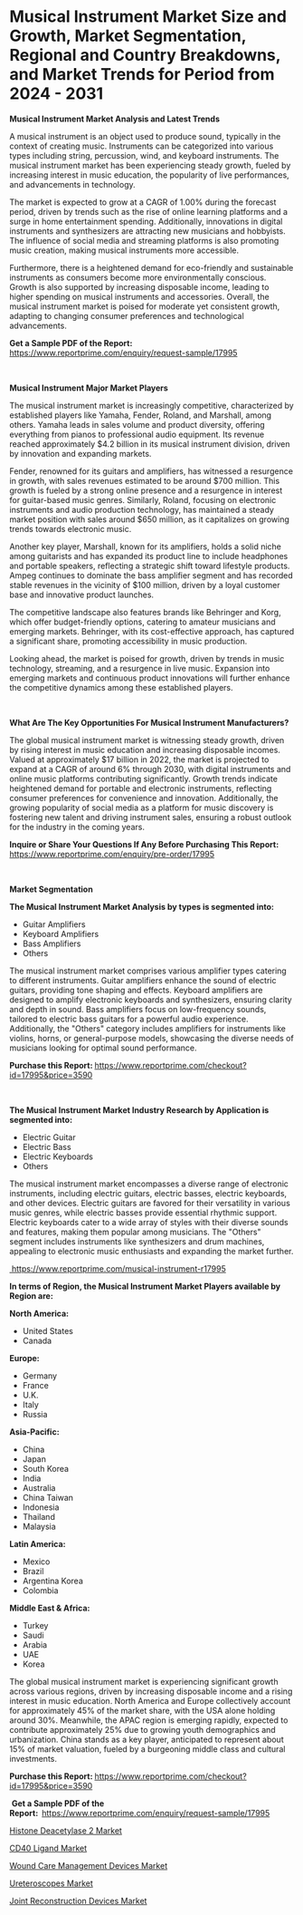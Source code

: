 <p><h1>Musical Instrument Market Size and Growth, Market Segmentation, Regional and Country Breakdowns, and Market Trends for Period from 2024 -  2031</h1></p><p><strong>Musical Instrument Market Analysis and Latest Trends</strong></p>
<p><p>A musical instrument is an object used to produce sound, typically in the context of creating music. Instruments can be categorized into various types including string, percussion, wind, and keyboard instruments. The musical instrument market has been experiencing steady growth, fueled by increasing interest in music education, the popularity of live performances, and advancements in technology. </p><p>The market is expected to grow at a CAGR of 1.00% during the forecast period, driven by trends such as the rise of online learning platforms and a surge in home entertainment spending. Additionally, innovations in digital instruments and synthesizers are attracting new musicians and hobbyists. The influence of social media and streaming platforms is also promoting music creation, making musical instruments more accessible. </p><p>Furthermore, there is a heightened demand for eco-friendly and sustainable instruments as consumers become more environmentally conscious. Growth is also supported by increasing disposable income, leading to higher spending on musical instruments and accessories. Overall, the musical instrument market is poised for moderate yet consistent growth, adapting to changing consumer preferences and technological advancements.</p></p>
<p><strong>Get a Sample PDF of the Report:&nbsp;</strong> <a href="https://www.reportprime.com/enquiry/request-sample/17995?utm_campaign=1159&utm_medium=2&utm_source=Github&utm_content=ia&utm_term=20112024&utm_id=musical-instrument">https://www.reportprime.com/enquiry/request-sample/17995</a></p>
<p>&nbsp;</p>
<p><strong>Musical Instrument Major Market Players</strong></p>
<p><p>The musical instrument market is increasingly competitive, characterized by established players like Yamaha, Fender, Roland, and Marshall, among others. Yamaha leads in sales volume and product diversity, offering everything from pianos to professional audio equipment. Its revenue reached approximately $4.2 billion in its musical instrument division, driven by innovation and expanding markets.</p><p>Fender, renowned for its guitars and amplifiers, has witnessed a resurgence in growth, with sales revenues estimated to be around $700 million. This growth is fueled by a strong online presence and a resurgence in interest for guitar-based music genres. Similarly, Roland, focusing on electronic instruments and audio production technology, has maintained a steady market position with sales around $650 million, as it capitalizes on growing trends towards electronic music.</p><p>Another key player, Marshall, known for its amplifiers, holds a solid niche among guitarists and has expanded its product line to include headphones and portable speakers, reflecting a strategic shift toward lifestyle products. Ampeg continues to dominate the bass amplifier segment and has recorded stable revenues in the vicinity of $100 million, driven by a loyal customer base and innovative product launches.</p><p>The competitive landscape also features brands like Behringer and Korg, which offer budget-friendly options, catering to amateur musicians and emerging markets. Behringer, with its cost-effective approach, has captured a significant share, promoting accessibility in music production. </p><p>Looking ahead, the market is poised for growth, driven by trends in music technology, streaming, and a resurgence in live music. Expansion into emerging markets and continuous product innovations will further enhance the competitive dynamics among these established players.</p></p>
<p>&nbsp;</p>
<p><strong>What Are The Key Opportunities For Musical Instrument Manufacturers?</strong></p>
<p><p>The global musical instrument market is witnessing steady growth, driven by rising interest in music education and increasing disposable incomes. Valued at approximately $17 billion in 2022, the market is projected to expand at a CAGR of around 6% through 2030, with digital instruments and online music platforms contributing significantly. Growth trends indicate heightened demand for portable and electronic instruments, reflecting consumer preferences for convenience and innovation. Additionally, the growing popularity of social media as a platform for music discovery is fostering new talent and driving instrument sales, ensuring a robust outlook for the industry in the coming years.</p></p>
<p><strong>Inquire or Share Your Questions If Any Before Purchasing This Report:</strong> <a href="https://www.reportprime.com/enquiry/pre-order/17995?utm_campaign=1159&utm_medium=2&utm_source=Github&utm_content=ia&utm_term=20112024&utm_id=musical-instrument">https://www.reportprime.com/enquiry/pre-order/17995</a></p>
<p>&nbsp;</p>
<p><strong>Market Segmentation</strong></p>
<p><strong>The Musical Instrument Market Analysis by types is segmented into:</strong></p>
<p><ul><li>Guitar Amplifiers</li><li>Keyboard Amplifiers</li><li>Bass Amplifiers</li><li>Others</li></ul></p>
<p><p>The musical instrument market comprises various amplifier types catering to different instruments. Guitar amplifiers enhance the sound of electric guitars, providing tone shaping and effects. Keyboard amplifiers are designed to amplify electronic keyboards and synthesizers, ensuring clarity and depth in sound. Bass amplifiers focus on low-frequency sounds, tailored to electric bass guitars for a powerful audio experience. Additionally, the "Others" category includes amplifiers for instruments like violins, horns, or general-purpose models, showcasing the diverse needs of musicians looking for optimal sound performance.</p></p>
<p><strong>Purchase this Report:&nbsp;</strong><a href="https://www.reportprime.com/checkout?id=17995&price=3590&utm_campaign=1159&utm_medium=2&utm_source=Github&utm_content=ia&utm_term=20112024&utm_id=musical-instrument">https://www.reportprime.com/checkout?id=17995&price=3590</a></p>
<p>&nbsp;</p>
<p><strong>The Musical Instrument Market Industry Research by Application is segmented into:</strong></p>
<p><ul><li>Electric Guitar</li><li>Electric Bass</li><li>Electric Keyboards</li><li>Others</li></ul></p>
<p><p>The musical instrument market encompasses a diverse range of electronic instruments, including electric guitars, electric basses, electric keyboards, and other devices. Electric guitars are favored for their versatility in various music genres, while electric basses provide essential rhythmic support. Electric keyboards cater to a wide array of styles with their diverse sounds and features, making them popular among musicians. The "Others" segment includes instruments like synthesizers and drum machines, appealing to electronic music enthusiasts and expanding the market further.</p></p>
<p><a href="https://www.reportprime.com/musical-instrument-r17995?utm_campaign=1159&utm_medium=2&utm_source=Github&utm_content=ia&utm_term=20112024&utm_id=musical-instrument">&nbsp;https://www.reportprime.com/musical-instrument-r17995</a></p>
<p><strong>In terms of Region, the Musical Instrument Market Players available by Region are:</strong></p>
<p>
    <p> <strong> North America: </strong>
        <ul>
            <li>United States</li>
            <li>Canada</li>
        </ul>
        </p> 
    <p> <strong> Europe: </strong>
        <ul>
            <li>Germany</li>
            <li>France</li>
            <li>U.K.</li>
            <li>Italy</li>
            <li>Russia</li>
        </ul>
        </p> 
    <p> <strong> Asia-Pacific: </strong>
        <ul>
            <li>China</li>
            <li>Japan</li>
            <li>South Korea</li>
            <li>India</li>
            <li>Australia</li>
            <li>China Taiwan</li>
            <li>Indonesia</li>
            <li>Thailand</li>
            <li>Malaysia</li>
        </ul>
        </p> 
    <p> <strong> Latin America: </strong>
        <ul>
            <li>Mexico</li>
            <li>Brazil</li>
            <li>Argentina Korea</li>
            <li>Colombia</li>
        </ul>
        </p> 
    <p> <strong> Middle East & Africa: </strong>
        <ul>
            <li>Turkey</li>
            <li>Saudi</li>
            <li>Arabia</li>
            <li>UAE</li>
            <li>Korea</li>
        </ul>
    </p>
    </p>
<p><p>The global musical instrument market is experiencing significant growth across various regions, driven by increasing disposable income and a rising interest in music education. North America and Europe collectively account for approximately 45% of the market share, with the USA alone holding around 30%. Meanwhile, the APAC region is emerging rapidly, expected to contribute approximately 25% due to growing youth demographics and urbanization. China stands as a key player, anticipated to represent about 15% of market valuation, fueled by a burgeoning middle class and cultural investments.</p></p>
<p><strong>Purchase this Report: </strong><a href="https://www.reportprime.com/checkout?id=17995&price=3590&utm_campaign=1159&utm_medium=2&utm_source=Github&utm_content=ia&utm_term=20112024&utm_id=musical-instrument">https://www.reportprime.com/checkout?id=17995&price=3590</a></p>
<p>&nbsp;<strong>Get a Sample PDF of the Report:&nbsp;&nbsp;</strong><a href="https://www.reportprime.com/enquiry/request-sample/17995?utm_campaign=1159&utm_medium=2&utm_source=Github&utm_content=ia&utm_term=20112024&utm_id=musical-instrument">https://www.reportprime.com/enquiry/request-sample/17995</a></p>
<p><strong></strong></p>
<p><p><a href="https://issuu.com/reportprime-2/docs/histone-deacetylase-2-market-size-2_d9b1ce53e00903?utm_campaign=1159&utm_medium=2&utm_source=Github&utm_content=ia&utm_term=20112024&utm_id=musical-instrument">Histone Deacetylase 2 Market</a></p><p><a href="https://issuu.com/reportprime-2/docs/cd40-ligand-market-size-2030.pptx_a824302b52db95?utm_campaign=1159&utm_medium=2&utm_source=Github&utm_content=ia&utm_term=20112024&utm_id=musical-instrument">CD40 Ligand Market</a></p><p><a href="https://www.linkedin.com/pulse/wound-care-management-devices-market-size-share-analysis-rxlde?utm_campaign=1159&utm_medium=2&utm_source=Github&utm_content=ia&utm_term=20112024&utm_id=musical-instrument">Wound Care Management Devices Market</a></p><p><a href="https://www.linkedin.com/pulse/comprehensive-report-ureteroscopes-market-size-from-rbooe?utm_campaign=1159&utm_medium=2&utm_source=Github&utm_content=ia&utm_term=20112024&utm_id=musical-instrument">Ureteroscopes Market</a></p><p><a href="https://www.linkedin.com/pulse/global-joint-reconstruction-devices-market-research-r6qee?utm_campaign=1159&utm_medium=2&utm_source=Github&utm_content=ia&utm_term=20112024&utm_id=musical-instrument">Joint Reconstruction Devices Market</a></p></p>